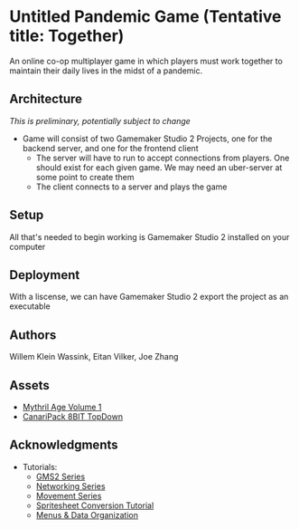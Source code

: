 # Untitled Pandemic Game (Tentative title: Together)

An online co-op multiplayer game in which players must work together to maintain their daily lives in the midst of a pandemic.

## Architecture

*This is preliminary, potentially subject to change*

* Game will consist of two Gamemaker Studio 2 Projects, one for the backend server, and one for the frontend client
  * The server will have to run to accept connections from players. One should exist for each given game. We may need an uber-server at some point to create them
  * The client connects to a server and plays the game

## Setup

All that's needed to begin working is Gamemaker Studio 2 installed on your computer

## Deployment

With a liscense, we can have Gamemaker Studio 2 export the project as an executable

## Authors

Willem Klein Wassink, Eitan Vilker, Joe Zhang

## Assets
* [Mythril Age Volume 1](https://mythril-age.itch.io/mythril-age-sprites-volume-1)
* [CanariPack 8BIT TopDown](https://canarigames.itch.io/canaripack-8bit-topdown)

## Acknowledgments

* Tutorials:
  * [GMS2 Series](https://www.youtube.com/watch?v=raGK_j1NVdE&list=PLhIbBGhnxj5JcbfoxS_CWTnImRL_wB_Wg)
  * [Networking Series](https://youtu.be/NbsXRuNijlo)
  * [Movement Series](https://www.youtube.com/watch?v=0-a0Fak7cjk)
  * [Spritesheet Conversion Tutorial](https://youtu.be/0boZofzJfME)
  * [Menus & Data Organization](https://youtu.be/1ITZOrI2qkA)